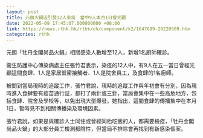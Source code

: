 ```yaml
---
layout: post
title: 元朗火鍋店引發12人染疫　當中9人本月1日曾光顧
date: 2022-05-09 17:45:07.000000000 +08:00
link: https://news.rthk.hk/rthk/ch/component/k2/1647699-20220509.htm
categories: rthk
---
```


元朗「牡丹金閣尚品火鍋」相關感染人數增至12人，新增1名廚師確診。

衞生防護中心傳染病處主任張竹君表示，染疫的12人中，有9人在五一當日曾經光顧這間食肆、1人是家居緊密接觸者、1人是院舍員工，及食肆的1名廚師。

被問到當局現時的追蹤工作，張竹君說，現時的追蹤工作與年初會有分別，因為現時進入食肆要有疫苗通行証，都打了兩針或三針，當局會集中在一些高危地方，包括食肆、院舍及學校等，以免出現大型爆發。她指出，這間食肆的傳播集中在本月1日，暫時見不到相關傳播染及環境因素。

張竹君說，如果是與確診人士同住或曾經同枱吃飯的人，都需要檢疫，「牡丹金閣尚品火鍋」的大部分員工檢測都陰性，但當局不排除會再找到有新感染個案。
